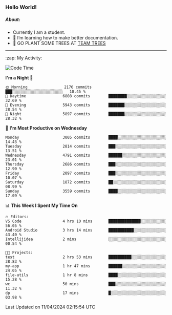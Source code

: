### Hello World!

##### About:
- Currently I am a student.
- 🌱 I’m learning how to make better documentation.
- 🌱 GO PLANT SOME TREES AT [TEAM TREES](https://teamtrees.org/)

---
  <summary>:zap: My Activity:</summary>
  
<!--START_SECTION:waka-->
![Code Time](http://img.shields.io/badge/Code%20Time-1%2C314%20hrs%206%20mins-blue)

**I'm a Night 🦉** 

```text
🌞 Morning                2176 commits        ███░░░░░░░░░░░░░░░░░░░░░░   10.45 % 
🌆 Daytime                6808 commits        ████████░░░░░░░░░░░░░░░░░   32.69 % 
🌃 Evening                5943 commits        ███████░░░░░░░░░░░░░░░░░░   28.54 % 
🌙 Night                  5897 commits        ███████░░░░░░░░░░░░░░░░░░   28.32 % 
```
📅 **I'm Most Productive on Wednesday** 

```text
Monday                   3005 commits        ████░░░░░░░░░░░░░░░░░░░░░   14.43 % 
Tuesday                  2814 commits        ███░░░░░░░░░░░░░░░░░░░░░░   13.51 % 
Wednesday                4791 commits        ██████░░░░░░░░░░░░░░░░░░░   23.01 % 
Thursday                 2686 commits        ███░░░░░░░░░░░░░░░░░░░░░░   12.90 % 
Friday                   2097 commits        ███░░░░░░░░░░░░░░░░░░░░░░   10.07 % 
Saturday                 1872 commits        ██░░░░░░░░░░░░░░░░░░░░░░░   08.99 % 
Sunday                   3559 commits        ████░░░░░░░░░░░░░░░░░░░░░   17.09 % 
```


📊 **This Week I Spent My Time On** 

```text
🔥 Editors: 
VS Code                  4 hrs 10 mins       ██████████████░░░░░░░░░░░   56.05 % 
Android Studio           3 hrs 14 mins       ███████████░░░░░░░░░░░░░░   43.40 % 
Intellijidea             2 mins              ░░░░░░░░░░░░░░░░░░░░░░░░░   00.54 % 

🐱‍💻 Projects: 
test                     2 hrs 53 mins       ██████████░░░░░░░░░░░░░░░   38.83 % 
my-app                   1 hr 47 mins        ██████░░░░░░░░░░░░░░░░░░░   24.05 % 
file-utils               1 hr 8 mins         ████░░░░░░░░░░░░░░░░░░░░░   15.28 % 
wc                       50 mins             ███░░░░░░░░░░░░░░░░░░░░░░   11.32 % 
dp                       17 mins             █░░░░░░░░░░░░░░░░░░░░░░░░   03.98 % 
```


 Last Updated on 11/04/2024 02:15:54 UTC
<!--END_SECTION:waka-->
